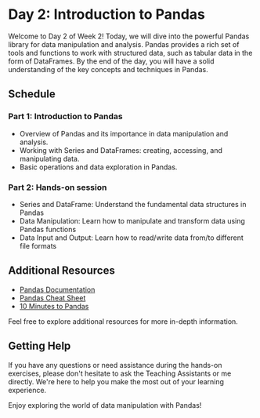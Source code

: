 # Day 2: Introduction to Pandas

Welcome to Day 2 of Week 2! Today, we will dive into the powerful Pandas library for data manipulation and analysis. Pandas provides a rich set of tools and functions to work with structured data, such as tabular data in the form of DataFrames. By the end of the day, you will have a solid understanding of the key concepts and techniques in Pandas.

## Schedule

### Part 1: Introduction to Pandas
- Overview of Pandas and its importance in data manipulation and analysis.
- Working with Series and DataFrames: creating, accessing, and manipulating data.
- Basic operations and data exploration in Pandas.

### Part 2: Hands-on session
- Series and DataFrame: Understand the fundamental data structures in Pandas 
- Data Manipulation: Learn how to manipulate and transform data using Pandas functions 
- Data Input and Output: Learn how to read/write data from/to different file formats

## Additional Resources
- [Pandas Documentation](https://pandas.pydata.org/docs/)
- [Pandas Cheat Sheet](https://pandas.pydata.org/Pandas_Cheat_Sheet.pdf)
- [10 Minutes to Pandas](https://pandas.pydata.org/pandas-docs/stable/user_guide/10min.html)

Feel free to explore additional resources for more in-depth information.

## Getting Help
If you have any questions or need assistance during the hands-on exercises, please don't hesitate to ask the Teaching Assistants or me directly. We're here to help you make the most out of your learning experience.

Enjoy exploring the world of data manipulation with Pandas!
